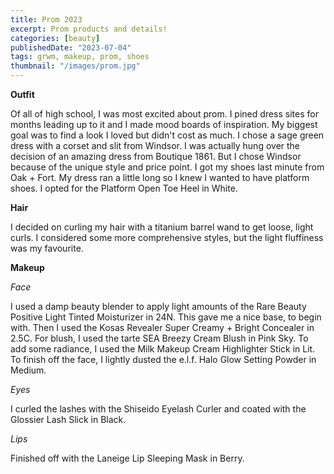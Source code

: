 ```yaml
---
title: Prom 2023
excerpt: Prom products and details!
categories: [beauty]
publishedDate: "2023-07-04"
tags: grwm, makeup, prom, shoes
thumbnail: "/images/prom.jpg"
---
```


**Outfit**

Of all of high school, I was most excited about prom. I pined dress sites for months leading up to it and I made mood boards of inspiration. My biggest goal was to find a look I loved but didn't cost as much. I chose a sage green dress with a corset and slit from Windsor. I was actually hung over the decision of an amazing dress from Boutique 1861. But I chose Windsor because of the unique style and price point. I got my shoes last minute from Oak + Fort. My dress ran a little long so I knew I wanted to have platform shoes. I opted for the Platform Open Toe Heel in White.

**Hair**

I decided on curling my hair with a titanium barrel wand to get loose, light curls. I considered some more comprehensive styles, but the light fluffiness was my favourite.

**Makeup**

_Face_

I used a damp beauty blender to apply light amounts of the Rare Beauty Positive Light Tinted Moisturizer in 24N. This gave me a nice base, to begin with. Then I used the Kosas Revealer Super Creamy + Bright Concealer in 2.5C. For blush, I used the tarte SEA Breezy Cream Blush in Pink Sky. To add some radiance, I used the Milk Makeup Cream Highlighter Stick in Lit. To finish off the face, I lightly dusted the e.l.f. Halo Glow Setting Powder in Medium.

_Eyes_

I curled the lashes with the Shiseido Eyelash Curler and coated with the Glossier Lash Slick in Black.

_Lips_

Finished off with the Laneige Lip Sleeping Mask in Berry.
